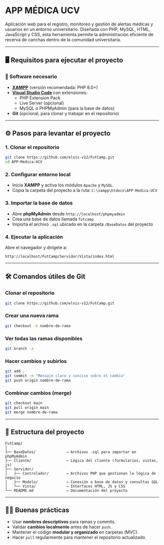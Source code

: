 
# APP MÉDICA UCV

Aplicación web para el registro, monitoreo y gestión de alertas médicas y usuarios en un entorno universitario. Diseñada con PHP, MySQL, HTML, JavaScript y CSS, esta herramienta permite la administración eficiente de recerva de canchas dentro de la comunidad universitaria.

---

## 🖥️ Requisitos para ejecutar el proyecto

### 🔧 Software necesario

- **[XAMPP](https://www.apachefriends.org/es/index.html)** (versión recomendada: PHP 8.0+)
- **[Visual Studio Code](https://code.visualstudio.com/)** con extensiones:
  - PHP Extension Pack
  - Live Server (opcional)
  - MySQL o PHPMyAdmin (para la base de datos)
- **Git** (opcional, para clonar y trabajar en el repositorio)

---

## ⚙️ Pasos para levantar el proyecto

### 1. Clonar el repositorio

```bash
git clone https://github.com/elvis-v12/FutCamp.git
cd APP-Medica-UCV
```

### 2. Configurar entorno local

- Inicia **XAMPP** y activa los módulos `Apache` y `MySQL`.
- Copia la carpeta del proyecto a la ruta:
  `C:\xampp\htdocs\APP-Medica-UCV`

### 3. Importar la base de datos

- Abre **phpMyAdmin** desde `http://localhost/phpmyadmin`
- Crea una base de datos llamada `futcamp`
- Importa el archivo `.sql` ubicado en la carpeta `/BaseDatos` del proyecto

### 4. Ejecutar la aplicación

Abre el navegador y dirígete a:

```
http://localhost/FutCamp/Servidor/Vista/index.html
```

---

## 🛠️ Comandos útiles de Git

### Clonar el repositorio

```bash
git clone https://github.com/elvis-v12/FutCamp.git
```

### Crear una nueva rama

```bash
git checkout -b nombre-de-rama
```

### Ver todas las ramas disponibles

```bash
git branch -a
```

### Hacer cambios y subirlos

```bash
git add .
git commit -m "Mensaje claro y conciso sobre el cambio"
git push origin nombre-de-rama
```

### Combinar cambios (merge)

```bash
git checkout main
git pull origin main
git merge nombre-de-rama
```

---

## 📁 Estructura del proyecto

```
FutCamp/
│
├── BaseDatos/              → Archivos .sql para importar en phpMyAdmin
├── Cliente/                → Lógica del cliente (formularios, vistas, js)
├── Servidor/
│   ├── Controlador/        → Archivos PHP que gestionan la lógica de negocio
│   ├── Modelo/             → Conexión a base de datos y consultas SQL
│   └── Vista/              → Interfaces HTML, JS y CSS
└── README.md               → Documentación del proyecto
```

---

## 👨‍💻 Buenas prácticas

- Usar **nombres descriptivos** para ramas y commits.
- Validar **cambios localmente** antes de hacer `push`.
- Mantener el código **modular y organizado** en carpetas (MVC).
- Hacer `pull` regularmente para mantener el repositorio actualizado.

